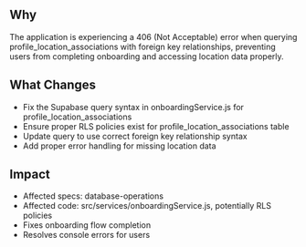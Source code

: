 ## Why
The application is experiencing a 406 (Not Acceptable) error when querying profile_location_associations with foreign key relationships, preventing users from completing onboarding and accessing location data properly.

## What Changes
- Fix the Supabase query syntax in onboardingService.js for profile_location_associations
- Ensure proper RLS policies exist for profile_location_associations table
- Update query to use correct foreign key relationship syntax
- Add proper error handling for missing location data

## Impact
- Affected specs: database-operations
- Affected code: src/services/onboardingService.js, potentially RLS policies
- Fixes onboarding flow completion
- Resolves console errors for users